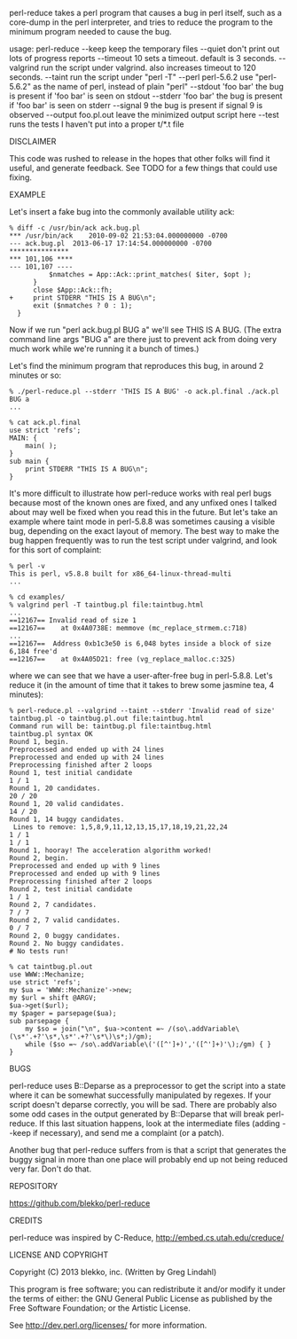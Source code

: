 perl-reduce takes a perl program that causes a bug in perl itself,
such as a core-dump in the perl interpreter, and tries to reduce the
program to the minimum program needed to cause the bug.

usage: perl-reduce
	--keep			keep the temporary files
	--quiet			don't print out lots of progress reports
	--timeout 10		sets a timeout. default is 3 seconds.
	--valgrind		run the script under valgrind. also increases timeout to 120 seconds.
	--taint			run the script under "perl -T"
	--perl perl-5.6.2	use "perl-5.6.2" as the name of perl, instead of plain "perl"
	--stdout 'foo bar'	the bug is present if 'foo bar' is seen on stdout
	--stderr 'foo bar'	the bug is present if 'foo bar' is seen on stderr
	--signal 9		the bug is present if signal 9 is observed
	--output foo.pl.out	leave the minimized output script here
	--test			runs the tests I haven't put into a proper t/*.t file

DISCLAIMER

This code was rushed to release in the hopes that other folks will
find it useful, and generate feedback. See TODO for a few things that
could use fixing.

EXAMPLE

Let's insert a fake bug into the commonly available utility ack:

    % diff -c /usr/bin/ack ack.bug.pl
    *** /usr/bin/ack	2010-09-02 21:53:04.000000000 -0700
    --- ack.bug.pl	2013-06-17 17:14:54.000000000 -0700
    ***************
    *** 101,106 ****
    --- 101,107 ----
              $nmatches = App::Ack::print_matches( $iter, $opt );
          }
          close $App::Ack::fh;
    +     print STDERR "THIS IS A BUG\n";
          exit ($nmatches ? 0 : 1);
      }
     
Now if we run "perl ack.bug.pl BUG a" we'll see THIS IS A BUG. (The
extra command line args "BUG a" are there just to prevent ack from
doing very much work while we're running it a bunch of times.)

Let's find the minimum program that reproduces this bug, in around
2 minutes or so:

    % ./perl-reduce.pl --stderr 'THIS IS A BUG' -o ack.pl.final ./ack.pl BUG a 
    ...
    
    % cat ack.pl.final
    use strict 'refs';
    MAIN: {
        main( );
    }
    sub main {
        print STDERR "THIS IS A BUG\n";
    }

It's more difficult to illustrate how perl-reduce works with real perl
bugs because most of the known ones are fixed, and any unfixed ones I
talked about may well be fixed when you read this in the future. But
let's take an example where taint mode in perl-5.8.8 was sometimes
causing a visible bug, depending on the exact layout of memory. The
best way to make the bug happen frequently was to run the test script
under valgrind, and look for this sort of complaint:

    % perl -v
    This is perl, v5.8.8 built for x86_64-linux-thread-multi
    ...
    
    % cd examples/
    % valgrind perl -T taintbug.pl file:taintbug.html
    ...
    ==12167== Invalid read of size 1
    ==12167==    at 0x4A0738E: memmove (mc_replace_strmem.c:718)
    ...
    ==12167==  Address 0xb1c3e50 is 6,048 bytes inside a block of size 6,184 free'd
    ==12167==    at 0x4A05D21: free (vg_replace_malloc.c:325)

where we can see that we have a user-after-free bug in perl-5.8.8.
Let's reduce it (in the amount of time that it takes to brew some
jasmine tea, 4 minutes):

    % perl-reduce.pl --valgrind --taint --stderr 'Invalid read of size' taintbug.pl -o taintbug.pl.out file:taintbug.html
    Command run will be: taintbug.pl file:taintbug.html
    taintbug.pl syntax OK
    Round 1, begin.
    Preprocessed and ended up with 24 lines
    Preprocessed and ended up with 24 lines
    Preprocessing finished after 2 loops
    Round 1, test initial candidate
    1 / 1
    Round 1, 20 candidates.
    20 / 20
    Round 1, 20 valid candidates.
    14 / 20
    Round 1, 14 buggy candidates.
     Lines to remove: 1,5,8,9,11,12,13,15,17,18,19,21,22,24
    1 / 1
    1 / 1
    Round 1, hooray! The acceleration algorithm worked!
    Round 2, begin.
    Preprocessed and ended up with 9 lines
    Preprocessed and ended up with 9 lines
    Preprocessing finished after 2 loops
    Round 2, test initial candidate
    1 / 1
    Round 2, 7 candidates.
    7 / 7
    Round 2, 7 valid candidates.
    0 / 7
    Round 2, 0 buggy candidates.
    Round 2. No buggy candidates.
    # No tests run!
    
    % cat taintbug.pl.out
    use WWW::Mechanize;
    use strict 'refs';
    my $ua = 'WWW::Mechanize'->new;
    my $url = shift @ARGV;
    $ua->get($url);
    my $pager = parsepage($ua);
    sub parsepage {
        my $so = join("\n", $ua->content =~ /(so\.addVariable\(\s*'.+?'\s*,\s*'.+?'\s*\)\s*;)/gm);
        while ($so =~ /so\.addVariable\('([^']+)','([^']+)'\);/gm) { }
    }

BUGS

perl-reduce uses B::Deparse as a preprocessor to get the script into a
state where it can be somewhat successfully manipulated by regexes. If
your script doesn't deparse correctly, you will be sad. There are
probably also some odd cases in the output generated by B::Deparse
that will break perl-reduce. If this last situation happens, look at
the intermediate files (adding --keep if necessary), and send me a
complaint (or a patch).

Another bug that perl-reduce suffers from is that a script that
generates the buggy signal in more than one place will probably end up
not being reduced very far. Don't do that.

REPOSITORY

https://github.com/blekko/perl-reduce

CREDITS

perl-reduce was inspired by C-Reduce, http://embed.cs.utah.edu/creduce/

LICENSE AND COPYRIGHT

Copyright (C) 2013 blekko, inc. (Written by Greg Lindahl)

This program is free software; you can redistribute it and/or modify it
under the terms of either: the GNU General Public License as published
by the Free Software Foundation; or the Artistic License.

See http://dev.perl.org/licenses/ for more information.

